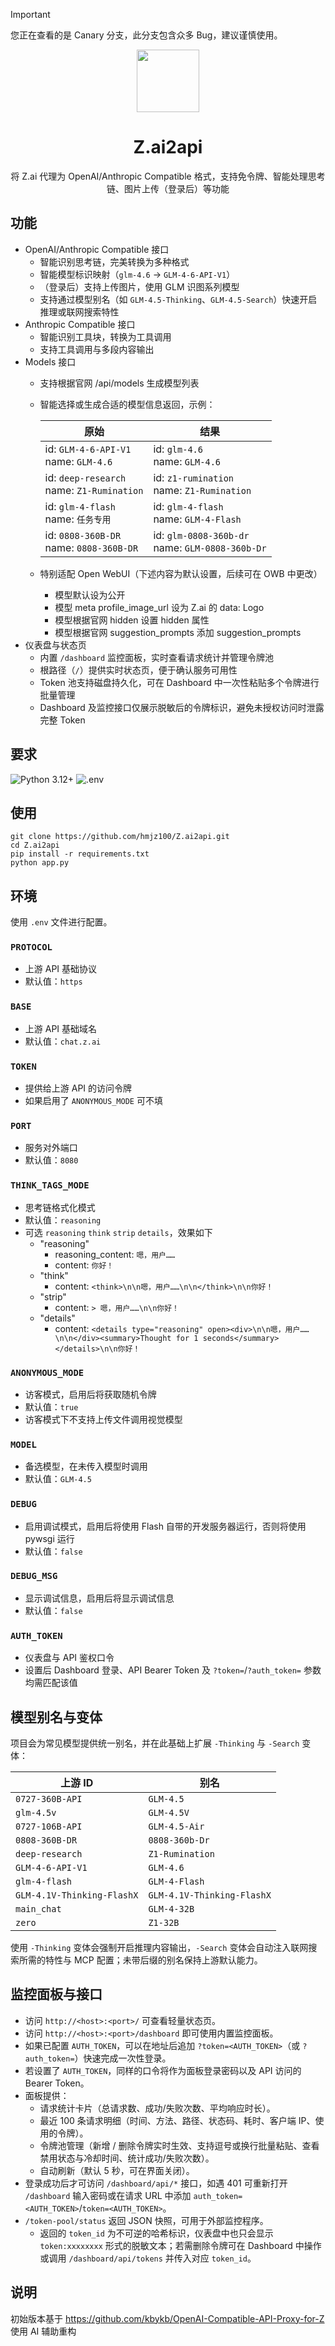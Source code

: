 > [!IMPORTANT]
> 您正在查看的是 Canary 分支，此分支包含众多 Bug，建议谨慎使用。

<div align=center>
<img width="100" src="https://wsrv.nl/?url=https%3a%2f%2fz-cdn.chatglm.cn%2fz-ai%2fstatic%2flogo.svg&w=300&output=webp" />
<h1>Z.ai2api</h1>
<p>将 Z.ai 代理为 OpenAI/Anthropic Compatible 格式，支持免令牌、智能处理思考链、图片上传（登录后）等功能</p>
</div>

## 功能
- OpenAI/Anthropic Compatible 接口
  - 智能识别思考链，完美转换为多种格式
  - 智能模型标识映射（`glm-4.6` -> `GLM-4-6-API-V1`）
  - （登录后）支持上传图片，使用 GLM 识图系列模型
  - 支持通过模型别名（如 `GLM-4.5-Thinking`、`GLM-4.5-Search`）快速开启推理或联网搜索特性
- Anthropic Compatible 接口
  - 智能识别工具块，转换为工具调用
  - 支持工具调用与多段内容输出
- Models 接口
  - 支持根据官网 /api/models 生成模型列表
  - 智能选择或生成合适的模型信息返回，示例：

    | 原始 | 结果 |
    |------|------|
    | id: `GLM-4-6-API-V1`<br>name: `GLM-4.6` | id: `glm-4.6`<br>name: `GLM-4.6` |
    | id: `deep-research`<br>name: `Z1-Rumination` | id: `z1-rumination`<br>name: `Z1-Rumination` |
    | id: `glm-4-flash`<br>name: `任务专用` | id: `glm-4-flash`<br>name: `GLM-4-Flash` |
    | id: `0808-360B-DR`<br>name: `0808-360B-DR` | id: `glm-0808-360b-dr`<br>name: `GLM-0808-360b-Dr` |
  - 特别适配 Open WebUI（下述内容为默认设置，后续可在 OWB 中更改）
    - 模型默认设为公开
    - 模型 meta profile_image_url 设为 Z.ai 的 data: Logo
    - 模型根据官网 hidden 设置 hidden 属性
    - 模型根据官网 suggestion_prompts 添加 suggestion_prompts
- 仪表盘与状态页
  - 内置 `/dashboard` 监控面板，实时查看请求统计并管理令牌池
  - 根路径（`/`）提供实时状态页，便于确认服务可用性
  - Token 池支持磁盘持久化，可在 Dashboard 中一次性粘贴多个令牌进行批量管理
  - Dashboard 及监控接口仅展示脱敏后的令牌标识，避免未授权访问时泄露完整 Token

## 要求
![Python 3.12+](https://img.shields.io/badge/3.12%2B-blue?style=for-the-badge&logo=python&label=python)
![.env](https://img.shields.io/badge/.env-%23555?style=for-the-badge&logo=.env)

## 使用
```
git clone https://github.com/hmjz100/Z.ai2api.git
cd Z.ai2api
pip install -r requirements.txt
python app.py
```

## 环境
使用 `.env` 文件进行配置。

### `PROTOCOL`
  - 上游 API 基础协议
  - 默认值：`https`

### `BASE`
  - 上游 API 基础域名
  - 默认值：`chat.z.ai`

### `TOKEN`
  - 提供给上游 API 的访问令牌
  - 如果启用了 `ANONYMOUS_MODE` 可不填

### `PORT`
  - 服务对外端口
  - 默认值：`8080`

### `THINK_TAGS_MODE`
  - 思考链格式化模式
  - 默认值：`reasoning`
  - 可选 `reasoning` `think` `strip` `details`，效果如下
    - "reasoning"
      - reasoning_content: `嗯，用户……`
      - content: `你好！`
    - "think"
      - content: `<think>\n\n嗯，用户……\n\n</think>\n\n你好！`
    - "strip"
      - content: `> 嗯，用户……\n\n你好！`
    - "details"
      - content: `<details type="reasoning" open><div>\n\n嗯，用户……\n\n</div><summary>Thought for 1 seconds</summary></details>\n\n你好！`

### `ANONYMOUS_MODE`
  - 访客模式，启用后将获取随机令牌
  - 默认值：`true`
  - 访客模式下不支持上传文件调用视觉模型

### `MODEL`
  - 备选模型，在未传入模型时调用
  - 默认值：`GLM-4.5`

### `DEBUG`
  - 启用调试模式，启用后将使用 Flash 自带的开发服务器运行，否则将使用 pywsgi 运行
  - 默认值：`false`

### `DEBUG_MSG`
  - 显示调试信息，启用后将显示调试信息
  - 默认值：`false`

### `AUTH_TOKEN`
  - 仪表盘与 API 鉴权口令
  - 设置后 Dashboard 登录、API Bearer Token 及 `?token=`/`?auth_token=` 参数均需匹配该值

## 模型别名与变体

项目会为常见模型提供统一别名，并在此基础上扩展 `-Thinking` 与 `-Search` 变体：

| 上游 ID | 别名 |
| --- | --- |
| `0727-360B-API` | `GLM-4.5` |
| `glm-4.5v` | `GLM-4.5V` |
| `0727-106B-API` | `GLM-4.5-Air` |
| `0808-360B-DR` | `0808-360b-Dr` |
| `deep-research` | `Z1-Rumination` |
| `GLM-4-6-API-V1` | `GLM-4.6` |
| `glm-4-flash` | `GLM-4-Flash` |
| `GLM-4.1V-Thinking-FlashX` | `GLM-4.1V-Thinking-FlashX` |
| `main_chat` | `GLM-4-32B` |
| `zero` | `Z1-32B` |

使用 `-Thinking` 变体会强制开启推理内容输出，`-Search` 变体会自动注入联网搜索所需的特性与 MCP 配置；未带后缀的别名保持上游默认能力。

## 监控面板与接口

- 访问 `http://<host>:<port>/` 可查看轻量状态页。
- 访问 `http://<host>:<port>/dashboard` 即可使用内置监控面板。
- 如果已配置 `AUTH_TOKEN`，可以在地址后追加 `?token=<AUTH_TOKEN>`（或 `?auth_token=`）快速完成一次性登录。
- 若设置了 `AUTH_TOKEN`，同样的口令将作为面板登录密码以及 API 访问的 Bearer Token。
- 面板提供：
  - 请求统计卡片（总请求数、成功/失败次数、平均响应时长）。
  - 最近 100 条请求明细（时间、方法、路径、状态码、耗时、客户端 IP、使用的令牌）。
  - 令牌池管理（新增 / 删除令牌实时生效、支持逗号或换行批量粘贴、查看禁用状态与冷却时间、统计成功/失败次数）。
  - 自动刷新（默认 5 秒，可在界面关闭）。
- 登录成功后才可访问 `/dashboard/api/*` 接口，如遇 401 可重新打开 `/dashboard` 输入密码或在请求 URL 中添加 `auth_token=<AUTH_TOKEN>`/`token=<AUTH_TOKEN>`。
- `/token-pool/status` 返回 JSON 快照，可用于外部监控程序。
  - 返回的 `token_id` 为不可逆的哈希标识，仪表盘中也只会显示 `token:xxxxxxxx` 形式的脱敏文本；若需删除令牌可在 Dashboard 中操作或调用 `/dashboard/api/tokens` 并传入对应 `token_id`。

## 说明
初始版本基于 https://github.com/kbykb/OpenAI-Compatible-API-Proxy-for-Z 使用 AI 辅助重构
